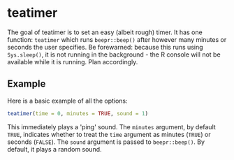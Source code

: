 <!-- README.md is generated from README.Rmd. Please edit that file -->
teatimer
========

The goal of teatimer is to set an easy (albeit rough) timer. It has one function: `teatimer` which runs `beepr::beep()` after however many minutes or seconds the user specifies. Be forewarned: because this runs using `Sys.sleep()`, it is not running in the background - the R console will not be available while it is running. Plan accordingly.

Example
-------

Here is a basic example of all the options:

``` r
teatimer(time = 0, minutes = TRUE, sound = 1)
```

This immediately plays a 'ping' sound. The `minutes` argument, by default `TRUE`, indicates whether to treat the `time` argument as minutes (`TRUE`) or seconds (`FALSE`). The `sound` argument is passed to `beepr::beep()`. By default, it plays a random sound.
